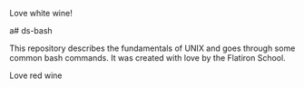 Love white wine! 

a# ds-bash

This repository describes the fundamentals of UNIX and goes through some common bash commands. It was created with love by the Flatiron School.

Love red wine
